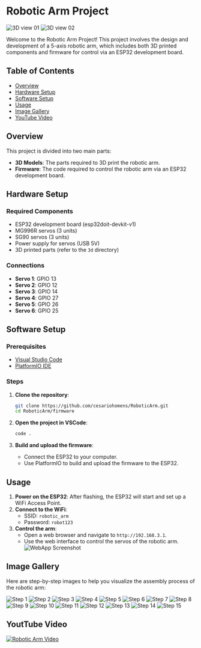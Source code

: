 # Robotic Arm Project

![3D view 01](img/3d-01.png)
![3D view 02](img/3d-02.png)

Welcome to the Robotic Arm Project! This project involves the design and development of a 5-axis robotic arm, which includes both 3D printed components and firmware for control via an ESP32 development board.

## Table of Contents

- [Overview](#overview)
- [Hardware Setup](#hardware-setup)
- [Software Setup](#software-setup)
- [Usage](#usage)
- [Image Gallery](#image-gallery)
- [YouTube Video](#youtube-video)

## Overview

This project is divided into two main parts:

- **3D Models**: The parts required to 3D print the robotic arm.
- **Firmware**: The code required to control the robotic arm via an ESP32 development board.

## Hardware Setup

### Required Components

- ESP32 development board (esp32doit-devkit-v1)
- MG996R servos (3 units)
- SG90 servos (3 units)
- Power supply for servos (USB 5V)
- 3D printed parts (refer to the `3d` directory)

### Connections

- **Servo 1**: GPIO 13
- **Servo 2**: GPIO 12
- **Servo 3**: GPIO 14
- **Servo 4**: GPIO 27
- **Servo 5**: GPIO 26
- **Servo 6**: GPIO 25

## Software Setup

### Prerequisites

- [Visual Studio Code](https://code.visualstudio.com/)
- [PlatformIO IDE](https://platformio.org/install/ide?install=vscode)

### Steps

1. **Clone the repository**:

   ```bash
   git clone https://github.com/cesariohomens/RoboticArm.git
   cd RoboticArm/firmware
   ```
2. **Open the project in VSCode**:

   ```bash
   code .
   ```
3. **Build and upload the firmware**:

   - Connect the ESP32 to your computer.
   - Use PlatformIO to build and upload the firmware to the ESP32.

## Usage

1. **Power on the ESP32**: After flashing, the ESP32 will start and set up a WiFi Access Point.
2. **Connect to the WiFi**:
   - SSID: `robotic_arm`
   - Password: `robot123`
3. **Control the arm**:
   - Open a web browser and navigate to `http://192.168.3.1`.
   - Use the web interface to control the servos of the robotic arm.
     ![WebApp Screenshot](app-screenshot.jpg)

## Image Gallery

Here are step-by-step images to help you visualize the assembly process of the robotic arm:

![Step 1](img/01.jpg)
![Step 2](img/02.jpg)
![Step 3](img/03.jpg)
![Step 4](img/04.jpg)
![Step 5](img/05.jpg)
![Step 6](img/06.jpg)
![Step 7](img/07.jpg)
![Step 8](img/08.jpg)
![Step 9](img/09.jpg)
![Step 10](img/10.jpg)
![Step 11](img/11.jpg)
![Step 12](img/12.jpg)
![Step 13](img/13.jpg)
![Step 14](img/14.jpg)
![Step 15](img/15.jpg)

## YoutTube Video

[![Robotic Arm Video](http://img.youtube.com/vi/zhQYO_a90Ds/0.jpg)](http://www.youtube.com/watch?v=zhQYO_a90Ds)
